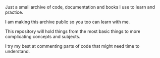 Just a small archive of code, documentation and books I use to learn and practice.

I am making this archive public so you too can learn with me.

This repository will hold things from the most basic things to more complicating concepts and subjects.

I try my best at commenting parts of code that might need time to understand.
